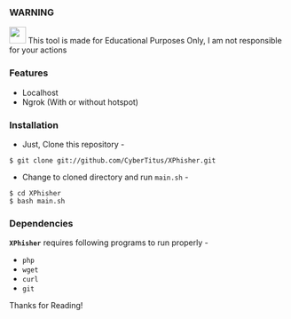 ### WARNING 

<img src="https://upload.wikimedia.org/wikipedia/commons/thumb/1/17/Warning.svg/832px-Warning.svg.png" width="30" height="30"/> This tool is made for Educational Purposes Only, I am not responsible for your actions


### Features
  - Localhost
  - Ngrok (With or without hotspot)


### Installation

- Just, Clone this repository -
```
$ git clone git://github.com/CyberTitus/XPhisher.git
```

- Change to cloned directory and run `main.sh` -
```
$ cd XPhisher
$ bash main.sh
```

### Dependencies

**`XPhisher`** requires following programs to run properly - 
- `php`
- `wget`
- `curl`
- `git`


Thanks for Reading!
